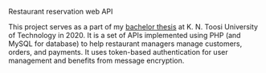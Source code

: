 Restaurant reservation web API

This project serves as a part of my [bachelor thesis](https://github.com/mohammadJaliliTorkamani/Lexeen-Reservation-KNTU-Thesis/tree/master) at K. N. Toosi University of Technology in 2020. It is a set of APIs implemented using PHP (and MySQL for database) to help restaurant managers manage customers, orders, and payments. It uses token-based authentication for user management and benefits from message encryption. 

